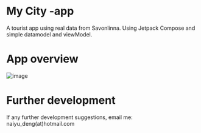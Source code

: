 # My City -app
A tourist app using real data from Savonlinna. Using Jetpack Compose and simple datamodel and viewModel. 
# App overview 

![image](https://github.com/Absolute7070/My_City/assets/96607633/bfa203f2-d20e-47c4-9294-c300f4c3721d)



# Further development 
If any further development suggestions, email me: naiyu_deng(at)hotmail.com

